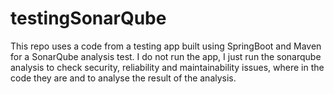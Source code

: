 # testingSonarQube
This repo uses a code from a testing app built using SpringBoot and Maven for a SonarQube analysis test.
I do not run the app, I just run the sonarqube analysis to check security, reliability and maintainability issues, where in the code they are and to analyse the result of the analysis.

